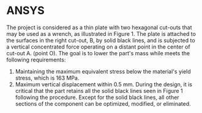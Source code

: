 # ANSYS
The project is considered as a thin plate with two hexagonal cut-outs that may be used as a wrench, as illustrated in Figure 1. The plate is attached to the surfaces in the right cut-out, B, by solid black lines, and is subjected to a vertical concentrated force operating on a distant point in the center of cut-out A. (point O). The goal is to lower the part's mass while meets the following requirements:
1.	Maintaining the maximum equivalent stress below the material's yield stress, which is 163 MPa.
2.	Maximum vertical displacement within 0.5 mm.
During the design, it is critical that the part retains all the solid black lines seen in Figure 1 following the procedure. Except for the solid black lines, all other sections of the component can be optimized, modified, or eliminated.

